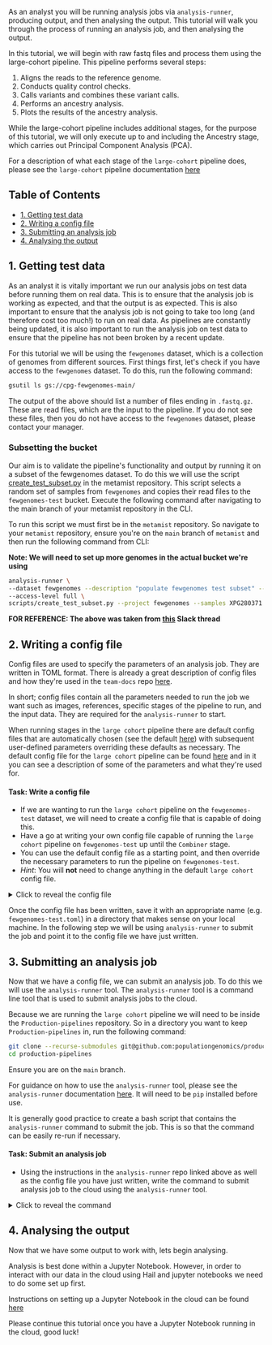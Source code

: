 As an analyst you will be running analysis jobs via `analysis-runner`, producing output, and then analysing the output. This tutorial will walk you through the process of running an analysis job, and then analysing the output.

In this tutorial, we will begin with raw fastq files and process them using the large-cohort pipeline. This pipeline performs several steps:

1. Aligns the reads to the reference genome.
2. Conducts quality control checks.
3. Calls variants and combines these variant calls.
4. Performs an ancestry analysis.
5. Plots the results of the ancestry analysis.

While the large-cohort pipeline includes additional stages, for the purpose of this tutorial, we will only execute up to and including the Ancestry stage, which carries out Principal Component Analysis (PCA).

For a description of what each stage of the `large-cohort` pipeline does, please see the `large-cohort` pipeline documentation [here](https://github.com/populationgenomics/production-pipelines#large-cohort-workflow)

## Table of Contents
- [1. Getting test data](#getting-test-data)
- [2. Writing a config file](#writing-a-config-file)
- [3. Submitting an analysis job](#submitting-an-analysis-job)
- [4. Analysing the output](#analysing-the-output)

## 1. Getting test data
As an analyst it is vitally important we run our analysis jobs on test data before running them on real data. This is to ensure that the analysis job is working as expected, and that the output is as expected. This is also important to ensure that the analysis job is not going to take too long (and therefore cost too much!) to run on real data. As pipelines are constantly being updated, it is also important to run the analysis job on test data to ensure that the pipeline has not been broken by a recent update.

For this tutorial we will be using the `fewgenomes` dataset, which is a collection of genomes from different sources. First things first, let's check if you have access to the `fewgenomes` dataset. To do this, run the following command:

```bash
gsutil ls gs://cpg-fewgenomes-main/
```

The output of the above should list a number of files ending in `.fastq.gz`. These are read files, which are the input to the pipeline. If you do not see these files, then you do not have access to the `fewgenomes` dataset, please contact your manager.

### Subsetting the bucket
Our aim is to validate the pipeline's functionality and output by running it on a subset of the fewgenomes dataset. To do this we will use the script [create_test_subset.py](https://github.com/populationgenomics/metamist/blob/f6c226d08a8ee9875014d8c99cfe119742221efb/scripts/create_test_subset.py) in the metamist repository. This script selects a random set of samples from `fewgenomes` and copies their read files to the `fewgenomes-test` bucket. Execute the following command after navigating to the main branch of your metamist repository in the CLI.

To run this script we must first be in the `metamist` repository. So navigate to your `metamist` repository, ensure you're on the `main` branch of `metamist` and then run the following command from CLI:

**Note: We will need to set up more genomes in the actual bucket we're using**
```bash
analysis-runner \                     
--dataset fewgenomes --description "populate fewgenomes test subset" --output-dir "fewgenomes-test" \
--access-level full \
scripts/create_test_subset.py --project fewgenomes --samples XPG280371 XPG280389 XPG280397 XPG280405 XPG280413 --skip-ped
```
**FOR REFERENCE: The above was taken from [this](https://centrepopgen.slack.com/archives/C03FA2M1MR9/p1700020527448029?thread_ts=1699935103.776929&cid=C03FA2M1MR9) Slack thread**


## 2. Writing a config file

Config files are used to specify the parameters of an analysis job. They are written in TOML format. There is already a great description of config files and how they're used in the `team-docs` repo [here](https://github.com/populationgenomics/team-docs/blob/13755bd51356b50ce11e6be78a76e53ed0a3ccb1/cpg_utils_config.md).

In short; config files contain all the parameters needed to run the job we want such as images, references, specific stages of the pipeline to run, and the input data. They are required for the `analysis-runner` to start.

When running stages in the `large cohort` pipeline there are default config files that are automatically chosen (see the default [here](https://github.com/populationgenomics/production-pipelines/blob/0bcf9775206f10ee91ac197c8c178f844ecad447/cpg_workflows/defaults.toml)) with subsequent user-defined parameters overriding these defaults as necessary. The default config file for the `large cohort` pipeline can be found [here](https://github.com/populationgenomics/production-pipelines/blob/main/configs/defaults/large_cohort.toml) and in it you can see a description of some of the parameters and what they're used for. 

#### Task: Write a config file
- If we are wanting to run the `large cohort` pipeline on the `fewgenomes-test` dataset, we will need to create a config file that is capable of doing this.
- Have a go at writing your own config file capable of running the `large cohort` pipeline on `fewgenomes-test` up until the `Combiner` stage. 
- You can use the default config file as a starting point, and then override the necessary parameters to run the pipeline on `fewgenomes-test`.
- *Hint*: You will **not** need to change anything in the default `large cohort` config file.

<details>
<summary>Click to reveal the config file</summary>

```TOML
[workflow]
input_datasets = ['fewgenomes-test']
sequencing_type = 'genome'
output_version = '1.0' # Do we want them to specify output_version?
only_sgs = [<list of sequencingGroup IDs>] # to be used to demonstrate how to run on a subset of samples
```

</details>

Once the config file has been written, save it with an appropriate name (e.g. `fewgenomes-test.toml`) in a directory that makes sense on your local machine. In the following step we will be using `analysis-runner` to submit the job and point it to the config file we have just written.

## 3. Submitting an analysis job
Now that we have a config file, we can submit an analysis job. To do this we will use the `analysis-runner` tool. The `analysis-runner` tool is a command line tool that is used to submit analysis jobs to the cloud.

Because we are running the `large cohort` pipeline we will need to be inside the `Production-pipelines` repository. So in a directory you want to keep `Production-pipelines` in, run the following command:

```bash
git clone --recurse-submodules git@github.com:populationgenomics/production-pipelines.git
cd production-pipelines
```

Ensure you are on the `main` branch.

For guidance on how to use the `analysis-runner` tool, please see the `analysis-runner` documentation [here](https://github.com/populationgenomics/analysis-runner). It will need to be `pip` installed before use.

It is generally good practice to create a bash script that contains the `analysis-runner` command to submit the job. This is so that the command can be easily re-run if necessary.

#### Task: Submit an analysis job
- Using the instructions in the `analysis-runner` repo linked above as well as the config file you have just written, write the command to submit analysis job to the cloud using the `analysis-runner` tool.

<details>
<summary>Click to reveal the command</summary>

```bash
analysis-runner \
--dataset fewgenomes-test \
--description "Running large cohort up to Combiner stage on fewgenomes" \
--output-dir "fewgenomes-test-YOUR-NAME" \
--access-level test \
--config configs/genome.toml \
--config configs/defaults/large_cohort.toml \
--config path/to/you/config/config_filename.toml \
--image australia-southeast1-docker.pkg.dev/cpg-common/images/cpg_workflows:latest \
main.py large_cohort
```
</details>



## 4. Analysing the output

Now that we have some output to work with, lets begin analysing.

Analysis is best done within a Jupyter Notebook. However, in order to interact with our data in the cloud using Hail and jupyter notebooks we need to do some set up first. 

Instructions on setting up a Jupyter Notebook in the cloud can be found [here](https://github.com/populationgenomics/team-docs/blob/main/notebooks.md)

Please continue this tutorial once you have a Jupyter Notebook running in the cloud, good luck!
